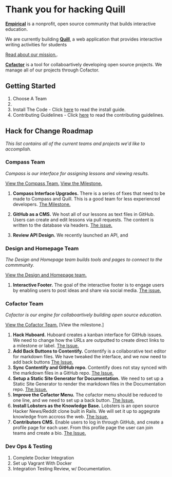 # Thank you for hacking Quill

[**Empirical**](http://empirical.org) is a nonprofit, open source community that builds interactive education. 

We are currently building [**Quill**](http://quill.org), a web application that provides interactive writing activities for students 

[Read about our mission.](http://www.quill.org/mission). 

[**Cofactor**](http://empirical.org/cofactor) is a tool for collaboartively developing open source projects. We manage all of our projects through Cofactor. 


## Getting Started

1. Choose A Team
2. 
3. Install The Code - Click [here](https://github.com/empirical-org/Compass#building) to read the install guide. 
4. Contributing Guidelines - Click [here](https://github.com/empirical-org/Compass/blob/master/CONTRIBUTING.md) to read the contributing guidelines. 

## Hack for Change Roadmap
*This list contains all of the current teams and projects we'd like to accomplish.* 

### Compass Team
*Compass is our interface for assigning lessons and viewing results.*

[View the Compass Team.](http://www.empirical.org/cofactor/teams/compass) 
[View the Milestone.](https://github.com/empirical-org/Compass/issues?milestone=12&page=1&state=open)

1. **Compass Interface Upgrades.** There is a series of fixes that need to be made to Compass and Quill. This is a good team for less experienced developers. [The Milestone.](https://github.com/empirical-org/Compass/issues?milestone=12&page=1&state=open)

2. **GitHub as a CMS.** We host all of our lessons as text files in GitHub. Users can create and edit lessons via pull requests. The content is written to the database via headers. [The issue.](https://github.com/empirical-org/Compass/issues/230)

3. **Review API Design.** We recently launched an API, and 


### Design and Homepage Team
*The Design and Homepage team builds tools and pages to connect to the commmunity.*

[View the Design and Homepage team.](http://www.empirical.org/cofactor/teams/design-homepage) 

1. **Interactive Footer.** The goal of the interactive footer is to engage users by enabling users to post ideas and share via social media. [The issue.](https://github.com/empirical-org/Compass/issues/227)


### Cofactor Team
*Cofactor is our engine for collaboartively building open source education.*

[View the Cofactor Team.](http://www.empirical.org/cofactor/teams/Cofactor)
[View the milestone.]

1. **Hack Huboard.** Huboard creates a kanban interface for GitHub issues. We need to change how the URLs are outputted to create direct links to a milestone or label. [The Issue.](https://github.com/empirical-org/CoFactor/issues/22)
2. **Add Back Buttons to Contentify.** Contentify is a collaborative text editor for markdown files. We have tweaked the interface, and we now need to add back buttons [The Issue.](https://github.com/empirical-org/CoFactor/issues/19)
3. **Sync Contentify and GitHub repo.** Contentify does not stay synced with the markdown files in a GitHub repo. [The Issue.](https://github.com/empirical-org/CoFactor/issues/23)
3. **Setup a Static Site Generator for Documentation.** We need to set up a Static Site Generator to render the markdown files in the Documentation repo. [The Issue.](https://github.com/empirical-org/CoFactor/issues/24)
4. **Improve the Cofactor Menu.** The cofactor menu should be reduced to one line, and we need to set up a back button. [The Issue.](https://github.com/empirical-org/CoFactor/issues/17) 
5. **Install Lobsters as the Knowledge Base.** Lobsters is an open source Hacker News/Reddit clone built in Rails. We will set it up to aggegrate knowledge from accross the web. [The Issue.](https://github.com/empirical-org/CoFactor/issues/18)
6. **Contributors CMS.** Enable users to log in through GitHub, and create a profile page for each user. From this profile page the user can join teams and create a bio. [The Issue.](https://github.com/empirical-org/CoFactor/issues/25) 

### Dev Ops & Testing

1. Complete Docker Integration
2. Set up Vagrant With Docker
3. Integration Testing Review, w/ Documentation.
